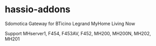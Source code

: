 # hassio-addons
Sdomotica Gateway for BTicino Legrand MyHome Living Now

 Support MHserver1, F454, F453AV, F452, MH200, MH200N, MH202, MH201
